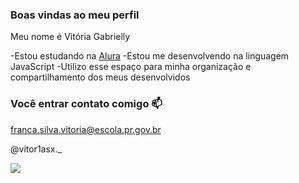 ### Boas vindas ao meu perfil

Meu nome é Vitória Gabrielly

-Estou estudando na [Alura](www.https://www.alura.com.br)
-Estou me desenvolvendo na linguagem JavaScript
-Utilizo esse espaço para minha organização e compartilhamento dos meus desenvolvidos 

### Você entrar contato comigo 📫

franca.silva.vitoria@escola.pr.gov.br

@vitor1asx._

![](https://media1.tenor.com/m/nlRKS1Da02MAAAAC/jinmojv21-bts.gif)
